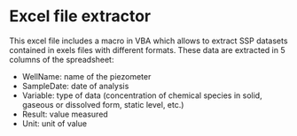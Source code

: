 # Excel file extractor

This excel file includes a macro in VBA which allows to extract SSP datasets contained in exels files with different formats. These data are extracted in 5 columns of the spreadsheet:

- WellName: name of the piezometer
- SampleDate: date of analysis
- Variable: type of data (concentration of chemical species in solid, gaseous or dissolved form, static level, etc.)
- Result: value measured
- Unit: unit of value